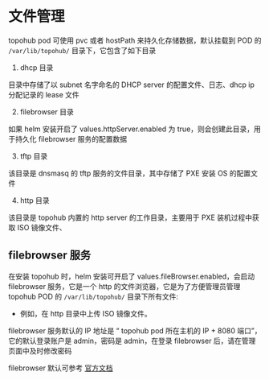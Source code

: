 # 文件管理

topohub pod 可使用 pvc 或者 hostPath 来持久化存储数据，默认挂载到 POD 的 `/var/lib/topohub/` 目录下，它包含了如下目录

1. dhcp 目录

  目录中存储了以 subnet 名字命名的 DHCP server 的配置文件、日志、dhcp ip 分配记录的 lease 文件

2. filebrowser 目录

  如果 helm 安装开启了 values.httpServer.enabled 为 true，则会创建此目录，用于持久化 filebrowser 服务的配置数据

3. tftp 目录

  该目录是 dnsmasq 的 tftp 服务的文件目录，其中存储了 PXE 安装 OS 的配置文件

4. http 目录
  
  该目录是 topohub 内置的 http server 的工作目录，主要用于 PXE 装机过程中获取 ISO 镜像文件、

## filebrowser 服务

在安装 topohub 时，helm 安装可开启了 values.fileBrowser.enabled，会启动 filebrowser 服务，它是一个 http 的文件浏览器，它是为了方便管理员管理 topohub POD 的 `/var/lib/topohub/` 目录下所有文件:

* 例如，在 http 目录中上传 ISO 镜像文件。
 
filebrowser 服务默认的 IP 地址是 “ topohub pod 所在主机的 IP + 8080 端口”，它的默认登录账户是 admin，密码是 admin，在登录  filebrowser 后，请在管理页面中及时修改密码

filebrowser 默认可参考 [官方文档](https://github.com/filebrowser/filebrowser)
